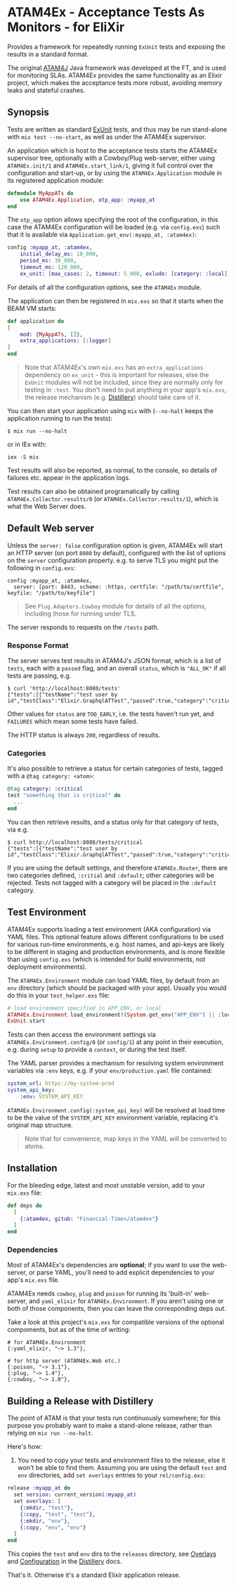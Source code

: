 # ATAM4Ex - **A**cceptance **T**ests **A**s **M**onitors - for **E**li**X**ir

Provides a framework for repeatedly running `ExUnit` tests and exposing the results in
a standard format.

The original [ATAM4J](https://github.com/atam4j) Java framework was developed at the FT, 
and is used for monitoring SLAs. ATAM4Ex provides the same functionality as an Elixir project,
which makes the acceptance tests more robust, avoiding memory leaks and stateful crashes.

## Synopsis

Tests are written as standard [ExUnit](https://hexdocs.pm/ex_unit/ExUnit.html) tests, and
thus may be run stand-alone with `mix test --no-start`, as well as under the ATAM4Ex supervisor.

An application which is host to the acceptance tests starts the ATAM4Ex supervisor tree, 
optionally with a Cowboy/Plug web-server, either using `ATAM4Ex.init/1` and `ATAM4Ex.start_link/1`,
giving it full control over the configuration and start-up, or by using the `ATAM4Ex.Application` module in its registered application module:

```elixir
defmodule MyAppATs do
    use ATAM4Ex.Application, otp_app: :myapp_at
end
```

The `otp_app` option allows specifying the root of the configuration, in this case the ATAM4Ex configuration will be loaded (e.g. via `config.exs`) such that it is available via 
`Application.get_env(:myapp_at, :atam4ex)`: 

```elixir
config :myapp_at, :atam4ex,
    initial_delay_ms: 10_000,
    period_ms: 30_000,
    timeout_ms: 120_000,
    ex_unit: [max_cases: 2, timeout: 5_000, exlude: [category: :local]]
```

For details of all the configuration options, see the `ATAM4Ex` module.

The application can then be registered in `mix.exs` so that it starts when the BEAM VM starts:

```elixir
def application do
[
    mod: {MyAppATs, []},
    extra_applications: [:logger]
]
end
```

> Note that ATAM4Ex's own `mix.exs` has an `extra_applications` dependency on `ex_unit` - this is important for releases, else the `ExUnit` modules will not be included, since they are normally only for testing in `:test`. You don't need to put anything in your app's `mix.exs`, the release mechanism (e.g. [Distillery](https://github.com/bitwalker/distillery)) should take care of it.

You can then start your application using `mix` with (`--no-halt` keeps the application running to run the tests):
```
$ mix run --no-halt
```

or in IEx with:
```
iex -S mix
```

Test results will also be reported, as normal, to the console, so details of failures etc. appear in the application logs.

Test results can also be obtained programatically by calling `ATAM4Ex.Collector.results/0` (or `ATAM4Ex.Collector.results/1`),
which is what the Web Server does.

## Default Web server

Unless the `server: false` configuration option is given, ATAM4Ex will start an HTTP server 
(on port `8080` by default), configured with the list of options on the `server` configuration
property. e.g. to serve TLS you might put the following in `config.exs`:

```
config :myapp_at, :atam4ex,
  server: [port: 8443, scheme: :https, certfile: "/path/to/certfile", keyfile: "/path/to/keyfile"]
```

> See `Plug.Adapters.Cowboy` module for details of all the options, including those for running under TLS.

The server responds to requests on the `/tests` path.

### Response Format

The server serves test results in ATAM4J's JSON format, which is a list of `tests`, each
with a `passed` flag, and an overall `status`, which is `"ALL_OK"` if all tests are passing, e.g.

```
$ curl 'http://localhost:8080/tests'
{"tests":[{"testName":"test user by id","testClass":"Elixir.GraphqlATTest","passed":true,"category":"critical"}],"status":"ALL_OK"}
```

Other values for `status` are `TOO_EARLY`, i.e. the tests haven't run yet, and `FAILURES` which mean some
tests have failed.

The HTTP status is always `200`, regardless of results.

### Categories
It's also possible to retrieve a status for certain categories of tests, tagged with a `@tag category: <atom>`:

```elixir
@tag category: :critical
test "something that is critical" do
  ...
end
```

You can then retrieve results, and a status only for that category of tests, via e.g.
```
$ curl http://localhost:8080/tests/critical
{"tests":[{"testName":"test user by id","testClass":"Elixir.GraphqlATTest","passed":true,"category":"critical"}],"status":"ALL_OK"}
```

If you are using the default settings, and therefore `ATAM4Ex.Router`, there are two categories
defined, `:critial` and `:default`; other categories will be rejected. Tests not tagged with a category
will be placed in the `:default` category.

## Test Environment

ATAM4Ex supports loading a test environment (AKA configuration) via YAML files. This optional
feature allows different configurations to be used for various run-time environments, e.g. host names, and api-keys are likely to be different in staging and production environments, and is more flexible
than using `config.exs` (which is intended for build environments, not deployment environments).

The `ATAM4Ex.Environment` module can load YAML files, by default from an `env` directory 
(which should be packaged with your app). Usually you would do this in your `test_helper.exs` file:

```elixir
# load environment specified in APP_ENV, or local
ATAM4Ex.Environment.load_environment!(System.get_env("APP_ENV") || :local)
ExUnit.start
```

Tests can then access the environment settings via `ATAM4Ex.Environment.config/0` (or `config/1`) at any point in their execution, e.g. during `setup` to provide a `context`, or during the test itself.


The YAML parser provides a mechanism for resolving system environment variables via `:env` keys, e.g.
if your `env/production.yaml` file contained:

```yaml
system_url: https://my-system-prod
system_api_key:
    :env: SYSTEM_API_KEY
```

`ATAM4Ex.Environment.config(:system_api_key)` will be resolved at load time to be the value of the `SYSTEM_API_KEY` environment variable, replacing it's original map structure.

> Note that for convenience, map keys in the YAML will be converted to atoms.

## Installation

For the bleeding edge, latest and most unstable version, add to your `mix.exs` file:

```elixir
def deps do
  [
    {:atam4ex, gitub: "Financial-Times/atam4ex"}
  ]
end
```

### Dependencies

Most of ATAM4Ex's dependencies are **optional**; if you want to use the web-server, 
or parse YAML, you'll need to add explicit dependencies to your app's `mix.exs` file.

ATAM4Ex needs `cowboy`, `plug` and `poison` for running its 'built-in' web-server, and 
`yaml_elixir` for `ATAM4Ex.Environment`. If you aren't using one or both of those components, 
then you can leave the corresponding deps out.

Take a look at this project's `mix.exs` for compatible versions of the optional compoments, 
but as of the time of writing:
```
# for ATAM4Ex.Environment
{:yaml_elixir, "~> 1.3"},

# for http server (ATAM4Ex.Web etc.)
{:poison, "~> 3.1"},
{:plug, "~> 1.4"},
{:cowboy, "~> 1.0"},
```

## Building a Release with Distillery

The point of ATAM is that your tests run continuously somewhere; for this purpose you probably
want to make a stand-alone release, rather than relying on `mix run --no-halt`. 

Here's how:

1. You need to copy your tests and environment files to the release, else it won't be able to find them. Assuming you are using
the default `test` and `env` directories, add `set overlays` entries to your `rel/config.exs`:

```elixir
release :myapp_at do
  set version: current_version(:myapp_at)
  set overlays: [
    {:mkdir, "test"},
    {:copy, "test", "test"},
    {:mkdir, "env"},
    {:copy, "env", "env"}
  ]
end
```

This copies the `test` and `env` dirs to the `releases` directory, see [Overlays](https://hexdocs.pm/distillery/overlays.html#content) and [Configuration](https://hexdocs.pm/distillery/configuration.html) in the [Distillery](https://hexdocs.pm/distillery) docs.


That's it. Otherwise it's a standard Elixir application release.

